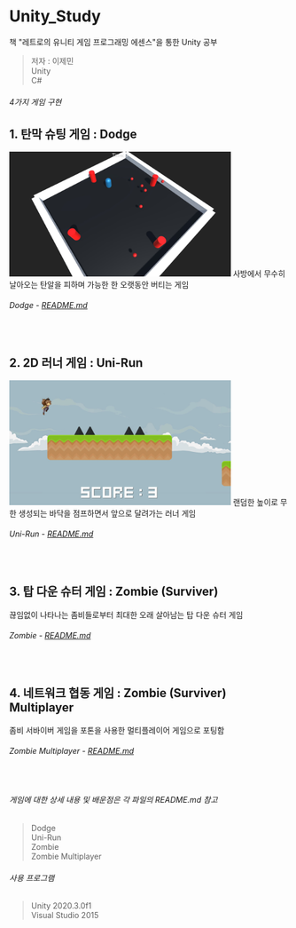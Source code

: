 # Unity_Study

책 "레트로의 유니티 게임 프로그래밍 에센스"을 통한 Unity 공부
> 저자 : 이제민  
> Unity  
> C#  


###### 4가지 게임 구현

## 1. 탄막 슈팅 게임 : Dodge
<img src="./Dodge/Screenshots/Screenshots1.jpg" width="400">
사방에서 무수히 날아오는 탄알을 피하며 가능한 한 오랫동안 버티는 게임  

###### Dodge - [README.md](./Dodge/README.md)
<br>

## 2. 2D 러너 게임 : Uni-Run
<img src="./Uni-Run/Screenshots/Screenshot1.jpg" width="400">
랜덤한 높이로 무한 생성되는 바닥을 점프하면서 앞으로 달려가는 러너 게임  

###### Uni-Run - [README.md](./Uni-Run/README.md)
<br>

## 3. 탑 다운 슈터 게임 : Zombie (Surviver)
끊임없이 나타나는 좀비들로부터 최대한 오래 살아남는 탑 다운 슈터 게임

###### Zombie - [README.md](./Zombie/README.md)
<br>

## 4. 네트워크 협동 게임 : Zombie (Surviver) Multiplayer
좀비 서바이버 게임을 포톤을 사용한 멀티플레이어 게임으로 포팅함

###### Zombie Multiplayer - [README.md](./Zombie_Multiplayer/README.md)
<br>


###### 게임에 대한 상세 내용 및 배운점은 각 파일의 README.md 참고
> Dodge  
> Uni-Run  
> Zombie  
> Zombie Multiplayer

###### 사용 프로그램
> Unity 2020.3.0f1  
> Visual Studio 2015
